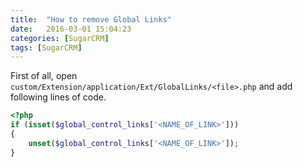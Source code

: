 ```yaml
---
title:  "How to remove Global Links"
date:   2016-03-01 15:04:23
categories: [SugarCRM]
tags: [SugarCRM]
---
```


First of all, open `custom/Extension/application/Ext/GlobalLinks/<file>.php` and add following lines of code.

```php
<?php
if (isset($global_control_links['<NAME_OF_LINK>']))
{
	unset($global_control_links['<NAME_OF_LINK>']);
}
```

[jekyll]:      http://jekyllrb.com
[jekyll-gh]:   https://github.com/jekyll/jekyll
[jekyll-help]: https://github.com/jekyll/jekyll-help
